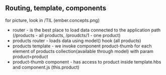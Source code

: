## Routing, template, components

for picture, look in /TIL (ember.concepts.png)

- router - is the best place to load data connected to the application path (/products - all products, /proudcts/1 - one product)
- products router - loads data using model() hook (all products)
- products template - we invoke component product-thumb for each element of products collection(available through model) with param product=product
- product-thumb component - has access to product inside template.hbs and component.js (this.product)